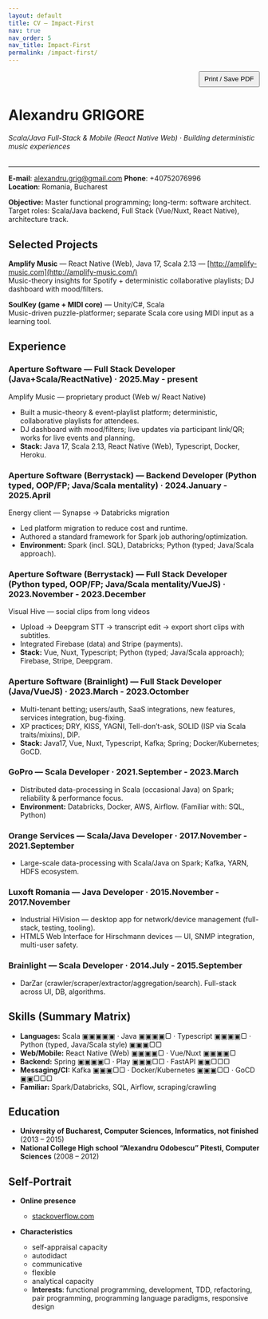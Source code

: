 ```yaml
---
layout: default
title: CV — Impact-First
nav: true
nav_order: 5
nav_title: Impact-First
permalink: /impact-first/
---
```


<p class="noprint" style="text-align:right;margin:0;">
  <button onclick="window.print()" style="padding:.4rem .6rem;cursor:pointer;">Print / Save PDF</button>
</p>

# Alexandru GRIGORE
###### Scala/Java Full-Stack & Mobile (React Native Web) · Building deterministic music experiences
---
**E-mail**: [alexandru.grig@gmail.com](mailto:alexandru.grig@gmail.com) **Phone**: +40752076996  
**Location**: Romania, Bucharest

**Objective:** Master functional programming; long-term: software architect. Target roles: Scala/Java backend, Full Stack (Vue/Nuxt, React Native), architecture track.

## Selected Projects

**Amplify Music** — React Native (Web), Java 17, Scala 2.13 — [http://amplify-music.com](http://amplify-music.com/)  
Music-theory insights for Spotify + deterministic collaborative playlists; DJ dashboard with mood/filters.

**SoulKey (game + MIDI core)** — Unity/C#, Scala  
Music-driven puzzle-platformer; separate Scala core using MIDI input as a learning tool.

## Experience

### Aperture Software — Full Stack Developer (Java+Scala/ReactNative) · 2025.May - present
Amplify Music — proprietary product (Web w/ React Native)
- Built a music-theory & event-playlist platform; deterministic, collaborative playlists for attendees.
- DJ dashboard with mood/filters; live updates via participant link/QR; works for live events and planning.
- **Stack:** Java 17, Scala 2.13, React Native (Web), Typescript, Docker, Heroku.

### Aperture Software (Berrystack) — Backend Developer (Python typed, OOP/FP; Java/Scala mentality) · 2024.January - 2025.April
Energy client — Synapse → Databricks migration
- Led platform migration to reduce cost and runtime.
- Authored a standard framework for Spark job authoring/optimization.
- **Environment:** Spark (incl. SQL), Databricks; Python (typed; Java/Scala approach).

### Aperture Software (Berrystack) — Full Stack Developer (Python typed, OOP/FP; Java/Scala mentality/VueJS) · 2023.November - 2023.December
Visual Hive — social clips from long videos
- Upload → Deepgram STT → transcript edit → export short clips with subtitles.
- Integrated Firebase (data) and Stripe (payments).
- **Stack:** Vue, Nuxt, Typescript; Python (typed; Java/Scala approach); Firebase, Stripe, Deepgram.

### Aperture Software (Brainlight) — Full Stack Developer (Java/VueJS) · 2023.March - 2023.Octomber
- Multi-tenant betting; users/auth, SaaS integrations, new features, services integration, bug-fixing.
- XP practices; DRY, KISS, YAGNI, Tell-don’t-ask, SOLID (ISP via Scala traits/mixins), DIP.
- **Stack:** Java17, Vue, Nuxt, Typescript, Kafka; Spring; Docker/Kubernetes; GoCD.

### GoPro — Scala Developer · 2021.September - 2023.March
- Distributed data-processing in Scala (occasional Java) on Spark; reliability & performance focus.
- **Environment:** Databricks, Docker, AWS, Airflow. (Familiar with: SQL, Python)

### Orange Services — Scala/Java Developer · 2017.November - 2021.September
- Large-scale data-processing with Scala/Java on Spark; Kafka, YARN, HDFS ecosystem.

### Luxoft Romania — Java Developer · 2015.November - 2017.November
- Industrial HiVision — desktop app for network/device management (full-stack, testing, tooling).
- HTML5 Web Interface for Hirschmann devices — UI, SNMP integration, multi-user safety.

### Brainlight — Scala Developer · 2014.July - 2015.September
- DarZar (crawler/scraper/extractor/aggregation/search). Full-stack across UI, DB, algorithms.

## Skills (Summary Matrix)

- **Languages:** Scala ▣▣▣▣▣ · Java ▣▣▣▣▢ · Typescript ▣▣▣▣▢ · Python (typed, Java/Scala style) ▣▣▣▢▢  
- **Web/Mobile:** React Native (Web) ▣▣▣▣▢ · Vue/Nuxt ▣▣▣▣▢  
- **Backend:** Spring ▣▣▣▣▢ · Play ▣▣▣▢▢ · FastAPI ▣▣▢▢▢  
- **Messaging/CI:** Kafka ▣▣▣▢▢ · Docker/Kubernetes ▣▣▣▢▢ · GoCD ▣▣▢▢▢  
- **Familiar:** Spark/Databricks, SQL, Airflow, scraping/crawling

## Education

- **University of Bucharest, Computer Sciences, Informatics, not finished** (2013 – 2015) 
- **National College High school “Alexandru Odobescu” Pitesti, Computer Sciences** (2008 – 2012) 

## Self-Portrait

- **Online presence** 
    - [stackoverflow.com](https://stackoverflow.com/users/3000244)

- **Characteristics** 
    - self-appraisal capacity 
    - autodidact 
    - communicative
    - flexible 
    - analytical capacity 
    - **Interests**: functional programming, development, TDD, refactoring, pair programming, programming language paradigms, responsive design
